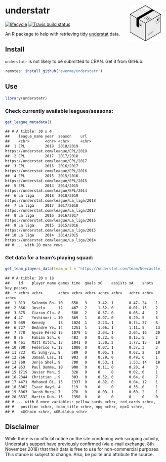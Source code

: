 
# understatr <img alt="understatr Logo" title="discogger" align="right" src="man/figures/understatr_logo.png" width="100" style="float:right;width:100px;"/>

[![lifecycle](https://img.shields.io/badge/lifecycle-experimental-orange.svg)](https://www.tidyverse.org/lifecycle/#experimental)
[![Travis build
status](https://travis-ci.org/ewenme/understatr.svg?branch=master)](https://travis-ci.org/ewenme/understatr)

An R package to help with retrieving tidy
[understat](https://understat.com/) data.

## Install

`understatr` is not likely to be submitted to CRAN. Get it from GitHub:

``` r
remotes::install_github('ewenme/understatr')
```

## Use

``` r
library(understatr)
```

### Check currently available leagues/seasons:

``` r
get_league_metadata()
```

    ## # A tibble: 30 x 4
    ##    league_name year  season    url                                      
    ##    <chr>       <chr> <chr>     <chr>                                    
    ##  1 EPL         2018  2018/2019 https://understat.com/league/EPL/2018    
    ##  2 EPL         2017  2017/2018 https://understat.com/league/EPL/2017    
    ##  3 EPL         2016  2016/2017 https://understat.com/league/EPL/2016    
    ##  4 EPL         2015  2015/2016 https://understat.com/league/EPL/2015    
    ##  5 EPL         2014  2014/2015 https://understat.com/league/EPL/2014    
    ##  6 La liga     2018  2018/2019 https://understat.com/league/La_liga/2018
    ##  7 La liga     2017  2017/2018 https://understat.com/league/La_liga/2017
    ##  8 La liga     2016  2016/2017 https://understat.com/league/La_liga/2016
    ##  9 La liga     2015  2015/2016 https://understat.com/league/La_liga/2015
    ## 10 La liga     2014  2014/2015 https://understat.com/league/La_liga/2014
    ## # ... with 20 more rows

### Get data for a team’s playing squad:

``` r
get_team_players_data(team_url = "https://understat.com/team/Newcastle_United/2018")
```

    ## # A tibble: 20 x 18
    ##    id    player_name games time  goals xG    assists xA    shots key_passes
    ##  * <chr> <chr>       <chr> <chr> <chr> <chr> <chr>   <chr> <chr> <chr>     
    ##  1 813   Salomón Ro… 10    650   3     3.42… 1       0.47… 24    1         
    ##  2 866   Joselu      12    467   2     1.52… 0       0.01… 15    2         
    ##  3 875   Ciaran Cla… 8     580   2     0.37… 0       0.05… 4     2         
    ##  4 47    Yoshinori … 10    369   1     0.97… 0       0.20… 5     3         
    ##  5 689   Kenedy      13    1024  1     2.23… 1       0.74… 27    8         
    ##  6 727   DeAndre Ye… 14    1251  1     1.06… 1       1.11… 5     13        
    ##  7 770   Ayoze Pérez 15    1079  1     2.04… 1       2.04… 16    20        
    ##  8 76    Fabian Sch… 6     483   0     0.22… 0       0.15… 5     2         
    ##  9 461   Matt Ritch… 13    1041  0     1.50… 2       1.77… 15    19        
    ## 10 708   Federico F… 12    1080  0     0.07… 1       0.37… 3     3         
    ## 11 723   Ki Sung-yu… 8     589   0     0.05… 1       0.62… 2     10        
    ## 12 766   Jamaal Las… 11    903   0     0.29… 0       0.49… 6     1         
    ## 13 769   Jonjo Shel… 9     700   0     0.53… 1       1.53… 14    18        
    ## 14 853   Paul Dumme… 10    900   0     0.11… 0       0.20… 4     3         
    ## 15 1719  Javier Man… 5     328   0     0     0       0.02… 0     1         
    ## 16 2344  Christian … 9     303   0     0.52… 0       0.64… 8     7         
    ## 17 4471  Mohamed Di… 15    1337  0     0.82… 0       0.04… 12    1         
    ## 18 6062  Isaac Hayd… 4     119   0     0     0       0.33… 0     1         
    ## 19 6063  Jacob Murp… 7     278   0     0.03… 1       0.60… 2     1         
    ## 20 6532  Martin Dub… 15    1350  0     0     0       0     0     0         
    ## # ... with 8 more variables: yellow_cards <chr>, red_cards <chr>,
    ## #   position <chr>, team_title <chr>, npg <chr>, npxG <chr>,
    ## #   xGChain <chr>, xGBuildup <chr>

## Disclaimer

While there is no official notice on the site condoning web scraping
activity, Understat’s [support](support@understat.com) have previously
confirmed (via e-mail exchange, 8th November 2018) that their data is
free to use for non-commercial purposes. This stance is subject to
change. Also, be polite and attribute the source.
